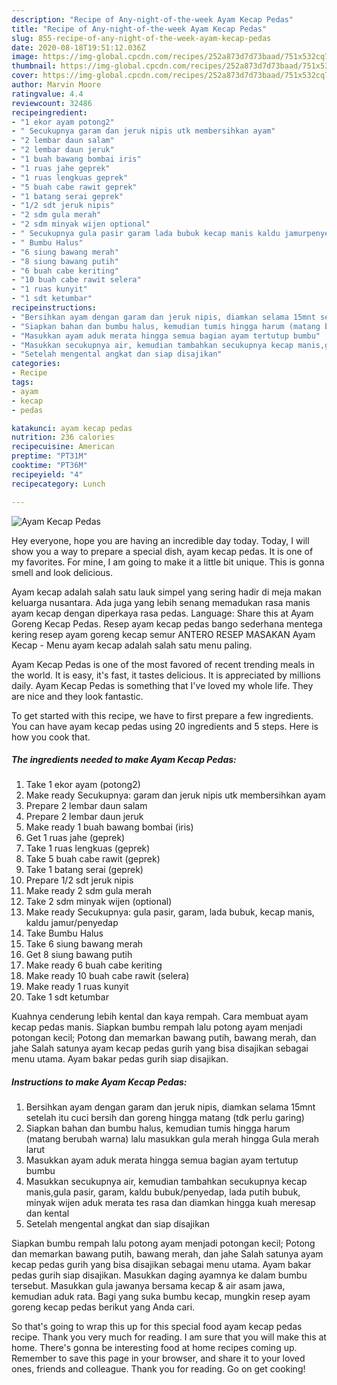 ```yaml
---
description: "Recipe of Any-night-of-the-week Ayam Kecap Pedas"
title: "Recipe of Any-night-of-the-week Ayam Kecap Pedas"
slug: 855-recipe-of-any-night-of-the-week-ayam-kecap-pedas
date: 2020-08-18T19:51:12.036Z
image: https://img-global.cpcdn.com/recipes/252a873d7d73baad/751x532cq70/ayam-kecap-pedas-foto-resep-utama.jpg
thumbnail: https://img-global.cpcdn.com/recipes/252a873d7d73baad/751x532cq70/ayam-kecap-pedas-foto-resep-utama.jpg
cover: https://img-global.cpcdn.com/recipes/252a873d7d73baad/751x532cq70/ayam-kecap-pedas-foto-resep-utama.jpg
author: Marvin Moore
ratingvalue: 4.4
reviewcount: 32486
recipeingredient:
- "1 ekor ayam potong2"
- " Secukupnya garam dan jeruk nipis utk membersihkan ayam"
- "2 lembar daun salam"
- "2 lembar daun jeruk"
- "1 buah bawang bombai iris"
- "1 ruas jahe geprek"
- "1 ruas lengkuas geprek"
- "5 buah cabe rawit geprek"
- "1 batang serai geprek"
- "1/2 sdt jeruk nipis"
- "2 sdm gula merah"
- "2 sdm minyak wijen optional"
- " Secukupnya gula pasir garam lada bubuk kecap manis kaldu jamurpenyedap"
- " Bumbu Halus"
- "6 siung bawang merah"
- "8 siung bawang putih"
- "6 buah cabe keriting"
- "10 buah cabe rawit selera"
- "1 ruas kunyit"
- "1 sdt ketumbar"
recipeinstructions:
- "Bersihkan ayam dengan garam dan jeruk nipis, diamkan selama 15mnt setelah itu cuci bersih dan goreng hingga matang (tdk perlu garing)"
- "Siapkan bahan dan bumbu halus, kemudian tumis hingga harum (matang berubah warna) lalu masukkan gula merah hingga Gula merah larut"
- "Masukkan ayam aduk merata hingga semua bagian ayam tertutup bumbu"
- "Masukkan secukupnya air, kemudian tambahkan secukupnya kecap manis,gula pasir, garam, kaldu bubuk/penyedap, lada putih bubuk, minyak wijen aduk merata tes rasa dan diamkan hingga kuah meresap dan kental"
- "Setelah mengental angkat dan siap disajikan"
categories:
- Recipe
tags:
- ayam
- kecap
- pedas

katakunci: ayam kecap pedas 
nutrition: 236 calories
recipecuisine: American
preptime: "PT31M"
cooktime: "PT36M"
recipeyield: "4"
recipecategory: Lunch

---
```



![Ayam Kecap Pedas](https://img-global.cpcdn.com/recipes/252a873d7d73baad/751x532cq70/ayam-kecap-pedas-foto-resep-utama.jpg)

Hey everyone, hope you are having an incredible day today. Today, I will show you a way to prepare a special dish, ayam kecap pedas. It is one of my favorites. For mine, I am going to make it a little bit unique. This is gonna smell and look delicious.

Ayam kecap adalah salah satu lauk simpel yang sering hadir di meja makan keluarga nusantara. Ada juga yang lebih senang memadukan rasa manis ayam kecap dengan diperkaya rasa pedas. Language: Share this at Ayam Goreng Kecap Pedas. Resep ayam kecap pedas bango sederhana mentega kering resep ayam goreng kecap semur ANTERO RESEP MASAKAN Ayam Kecap - Menu ayam kecap adalah salah satu menu paling.

Ayam Kecap Pedas is one of the most favored of recent trending meals in the world. It is easy, it's fast, it tastes delicious. It is appreciated by millions daily. Ayam Kecap Pedas is something that I've loved my whole life. They are nice and they look fantastic.


To get started with this recipe, we have to first prepare a few ingredients. You can have ayam kecap pedas using 20 ingredients and 5 steps. Here is how you cook that.

<!--inarticleads1-->

##### The ingredients needed to make Ayam Kecap Pedas:

1. Take 1 ekor ayam (potong2)
1. Make ready  Secukupnya: garam dan jeruk nipis utk membersihkan ayam
1. Prepare 2 lembar daun salam
1. Prepare 2 lembar daun jeruk
1. Make ready 1 buah bawang bombai (iris)
1. Get 1 ruas jahe (geprek)
1. Take 1 ruas lengkuas (geprek)
1. Take 5 buah cabe rawit (geprek)
1. Take 1 batang serai (geprek)
1. Prepare 1/2 sdt jeruk nipis
1. Make ready 2 sdm gula merah
1. Take 2 sdm minyak wijen (optional)
1. Make ready  Secukupnya: gula pasir, garam, lada bubuk, kecap manis, kaldu jamur/penyedap
1. Take  Bumbu Halus
1. Take 6 siung bawang merah
1. Get 8 siung bawang putih
1. Make ready 6 buah cabe keriting
1. Make ready 10 buah cabe rawit (selera)
1. Make ready 1 ruas kunyit
1. Take 1 sdt ketumbar


Kuahnya cenderung lebih kental dan kaya rempah. Cara membuat ayam kecap pedas manis. Siapkan bumbu rempah lalu potong ayam menjadi potongan kecil; Potong dan memarkan bawang putih, bawang merah, dan jahe Salah satunya ayam kecap pedas gurih yang bisa disajikan sebagai menu utama. Ayam bakar pedas gurih siap disajikan. 

<!--inarticleads2-->

##### Instructions to make Ayam Kecap Pedas:

1. Bersihkan ayam dengan garam dan jeruk nipis, diamkan selama 15mnt setelah itu cuci bersih dan goreng hingga matang (tdk perlu garing)
1. Siapkan bahan dan bumbu halus, kemudian tumis hingga harum (matang berubah warna) lalu masukkan gula merah hingga Gula merah larut
1. Masukkan ayam aduk merata hingga semua bagian ayam tertutup bumbu
1. Masukkan secukupnya air, kemudian tambahkan secukupnya kecap manis,gula pasir, garam, kaldu bubuk/penyedap, lada putih bubuk, minyak wijen aduk merata tes rasa dan diamkan hingga kuah meresap dan kental
1. Setelah mengental angkat dan siap disajikan


Siapkan bumbu rempah lalu potong ayam menjadi potongan kecil; Potong dan memarkan bawang putih, bawang merah, dan jahe Salah satunya ayam kecap pedas gurih yang bisa disajikan sebagai menu utama. Ayam bakar pedas gurih siap disajikan. Masukkan daging ayamnya ke dalam bumbu tersebut. Masukkan gula jawanya bersama kecap &amp; air asam jawa, kemudian aduk rata. Bagi yang suka bumbu kecap, mungkin resep ayam goreng kecap pedas berikut yang Anda cari. 

So that's going to wrap this up for this special food ayam kecap pedas recipe. Thank you very much for reading. I am sure that you will make this at home. There's gonna be interesting food at home recipes coming up. Remember to save this page in your browser, and share it to your loved ones, friends and colleague. Thank you for reading. Go on get cooking!
